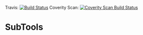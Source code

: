Travis:
[![Build Status](https://travis-ci.org/phdelodder/SubTools.svg?branch=dev-1.0.0)](https://travis-ci.org/phdelodder/SubTools)
Coverity Scan:
[![Coverity Scan Build Status](https://scan.coverity.com/projects/2714/badge.svg)](https://scan.coverity.com/projects/2714)

SubTools
========
